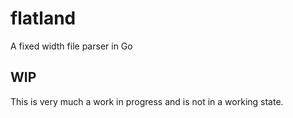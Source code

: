 flatland
========

A fixed width file parser in Go

WIP
---

This is very much a work in progress and is not in a working state.
